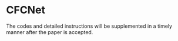# CFCNet
The codes and detailed instructions will be supplemented in a timely manner after the paper is accepted.
